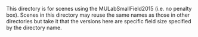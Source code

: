 This directory is for scenes using the MULabSmallField2015 (i.e. no penalty box).
Scenes in this directory may reuse the same names as those in other directories
but take it that the versions here  are specific field size specified by the 
directory name.